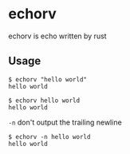 # echorv

echorv is echo written by rust

## Usage

```
$ echorv "hello world"
hello world
```
```
$ echorv hello world
hello world
```
`-n` don't output the trailing newline
```
$ echorv -n hello world
hello world
```
